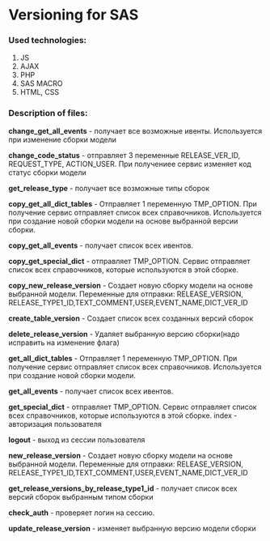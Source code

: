# **Versioning for SAS**


### **Used technologies:**
1. JS
2. AJAX
3. PHP
4. SAS MACRO
5. HTML, CSS



### **Description of files:**
**change_get_all_events** - получает все возможные ивенты. Используется при изменение сборки модели

**change_code_status** - отправляет 3 переменные RELEASE_VER_ID, REQUEST_TYPE, ACTION_USER. При получениее сервис изменяет код статус сборки модели

**get_release_type** - получает все возможные типы сборок

**copy_get_all_dict_tables** - Отправляет 1 переменную TMP_OPTION. При получение сервис отправляет список всех справочников. Используется при создание новой сборки модели на основе выбранной версии сборки.

**copy_get_all_events** - получает список всех ивентов.

**copy_get_special_dict** - отправляет TMP_OPTION. Сервис отправляет список всех справочников, которые используются в этой сборке.

**copy_new_release_version** - Создает новую сборку модели на основе выбранной модели. Переменные для отправки: RELEASE_VERSION, RELEASE_TYPE1_ID,TEXT_COMMENT,USER,EVENT_NAME,DICT_VER_ID

**create_table_version** - Создает список всех созданных версий сборок

**delete_release_version** - Удаляет выбранную версию сборки(надо исправить на изменение флага)

**get_all_dict_tables** - Отправляет 1 переменную TMP_OPTION. При получение сервис отправляет список всех справочников. Используется при создание новой сборки модели.

**get_all_events** - получает список всех ивентов.

**get_special_dict** - отправляет TMP_OPTION. Сервис отправляет список всех справочников, которые используются в этой сборке.
index - авторизация пользователя

**logout** - выход из сессии пользователя

**new_release_version** - Создает новую сборку модели на основе выбранной модели. Переменные для отправки: RELEASE_VERSION, RELEASE_TYPE1_ID,TEXT_COMMENT,USER,EVENT_NAME,DICT_VER_ID

**get_release_versions_by_release_type1_id** - получает список всех версий сборок выбранным типом сборки

**check_auth** - проверяет логин на сессию.

**update_release_version** - изменяет выбранную версию модели сборки

